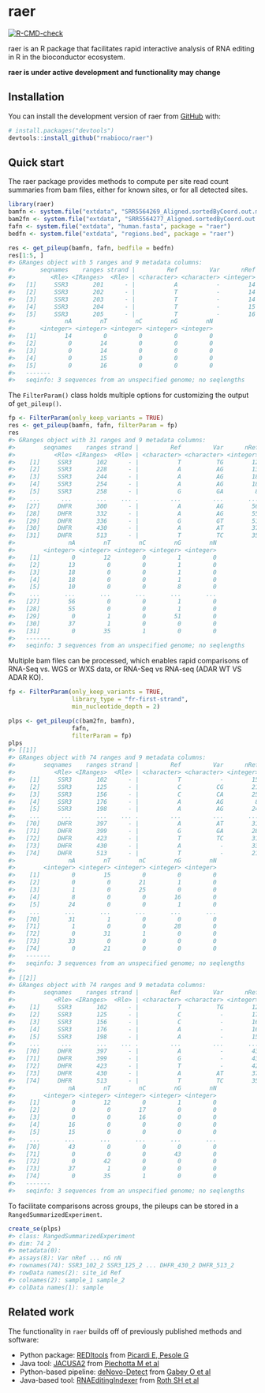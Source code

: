 
<!-- README.md is generated from README.Rmd. Please edit that file -->

# raer

<!-- badges: start -->

[![R-CMD-check](https://github.com/rnabioco/raer/actions/workflows/R-CMD-check.yaml/badge.svg)](https://github.com/rnabioco/raer/actions/workflows/R-CMD-check.yaml)
<!-- badges: end -->

raer is an R package that facilitates rapid interactive analysis of RNA
editing in R in the bioconductor ecosystem.

**raer is under active development and functionality may change**

## Installation

You can install the development version of raer from
[GitHub](https://github.com/) with:

``` r
# install.packages("devtools")
devtools::install_github("rnabioco/raer")
```

## Quick start

The raer package provides methods to compute per site read count
summaries from bam files, either for known sites, or for all detected
sites.

``` r
library(raer)
bamfn <- system.file("extdata", "SRR5564269_Aligned.sortedByCoord.out.md.bam", package = "raer")
bam2fn <- system.file("extdata", "SRR5564277_Aligned.sortedByCoord.out.md.bam", package = "raer")
fafn <- system.file("extdata", "human.fasta", package = "raer")
bedfn <- system.file("extdata", "regions.bed", package = "raer")

res <- get_pileup(bamfn, fafn, bedfile = bedfn)
res[1:5, ]
#> GRanges object with 5 ranges and 9 metadata columns:
#>       seqnames    ranges strand |         Ref         Var      nRef      nVar
#>          <Rle> <IRanges>  <Rle> | <character> <character> <integer> <integer>
#>   [1]     SSR3       201      - |           A           -        14         0
#>   [2]     SSR3       202      - |           T           -        14         0
#>   [3]     SSR3       203      - |           T           -        14         0
#>   [4]     SSR3       204      - |           T           -        15         0
#>   [5]     SSR3       205      - |           T           -        16         0
#>              nA        nT        nC        nG        nN
#>       <integer> <integer> <integer> <integer> <integer>
#>   [1]        14         0         0         0         0
#>   [2]         0        14         0         0         0
#>   [3]         0        14         0         0         0
#>   [4]         0        15         0         0         0
#>   [5]         0        16         0         0         0
#>   -------
#>   seqinfo: 3 sequences from an unspecified genome; no seqlengths
```

The `FilterParam()` class holds multiple options for customizing the
output of `get_pileup()`.

``` r
fp <- FilterParam(only_keep_variants = TRUE)
res <- get_pileup(bamfn, fafn, filterParam = fp)
res
#> GRanges object with 31 ranges and 9 metadata columns:
#>        seqnames    ranges strand |         Ref         Var      nRef      nVar
#>           <Rle> <IRanges>  <Rle> | <character> <character> <integer> <integer>
#>    [1]     SSR3       102      - |           T          TG        12         1
#>    [2]     SSR3       228      - |           A          AG        13         1
#>    [3]     SSR3       244      - |           A          AG        18         1
#>    [4]     SSR3       254      - |           A          AG        18         1
#>    [5]     SSR3       258      - |           G          GA         8        10
#>    ...      ...       ...    ... .         ...         ...       ...       ...
#>   [27]     DHFR       300      - |           A          AG        56         1
#>   [28]     DHFR       332      - |           A          AG        55         1
#>   [29]     DHFR       336      - |           G          GT        51         1
#>   [30]     DHFR       430      - |           A          AT        37         1
#>   [31]     DHFR       513      - |           T          TC        35         1
#>               nA        nT        nC        nG        nN
#>        <integer> <integer> <integer> <integer> <integer>
#>    [1]         0        12         0         1         0
#>    [2]        13         0         0         1         0
#>    [3]        18         0         0         1         0
#>    [4]        18         0         0         1         0
#>    [5]        10         0         0         8         0
#>    ...       ...       ...       ...       ...       ...
#>   [27]        56         0         0         1         0
#>   [28]        55         0         0         1         0
#>   [29]         0         1         0        51         0
#>   [30]        37         1         0         0         0
#>   [31]         0        35         1         0         0
#>   -------
#>   seqinfo: 3 sequences from an unspecified genome; no seqlengths
```

Multiple bam files can be processed, which enables rapid comparisons of
RNA-Seq vs. WGS or WXS data, or RNA-Seq vs RNA-seq (ADAR WT VS ADAR KO).

``` r
fp <- FilterParam(only_keep_variants = TRUE,
                  library_type = "fr-first-strand",
                  min_nucleotide_depth = 2)

plps <- get_pileup(c(bam2fn, bamfn), 
                  fafn, 
                  filterParam = fp)
plps
#> [[1]]
#> GRanges object with 74 ranges and 9 metadata columns:
#>        seqnames    ranges strand |         Ref         Var      nRef      nVar
#>           <Rle> <IRanges>  <Rle> | <character> <character> <integer> <integer>
#>    [1]     SSR3       102      - |           T           -        15         0
#>    [2]     SSR3       125      - |           C          CG        21         1
#>    [3]     SSR3       156      - |           C          CA        25         1
#>    [4]     SSR3       176      - |           A          AG         8        16
#>    [5]     SSR3       198      - |           A          AG        24         1
#>    ...      ...       ...    ... .         ...         ...       ...       ...
#>   [70]     DHFR       397      - |           A          AT        31         1
#>   [71]     DHFR       399      - |           G          GA        28         1
#>   [72]     DHFR       423      - |           T          TC        31         1
#>   [73]     DHFR       430      - |           A           -        33         0
#>   [74]     DHFR       513      - |           T           -        21         0
#>               nA        nT        nC        nG        nN
#>        <integer> <integer> <integer> <integer> <integer>
#>    [1]         0        15         0         0         0
#>    [2]         0         0        21         1         0
#>    [3]         1         0        25         0         0
#>    [4]         8         0         0        16         0
#>    [5]        24         0         0         1         0
#>    ...       ...       ...       ...       ...       ...
#>   [70]        31         1         0         0         0
#>   [71]         1         0         0        28         0
#>   [72]         0        31         1         0         0
#>   [73]        33         0         0         0         0
#>   [74]         0        21         0         0         0
#>   -------
#>   seqinfo: 3 sequences from an unspecified genome; no seqlengths
#> 
#> [[2]]
#> GRanges object with 74 ranges and 9 metadata columns:
#>        seqnames    ranges strand |         Ref         Var      nRef      nVar
#>           <Rle> <IRanges>  <Rle> | <character> <character> <integer> <integer>
#>    [1]     SSR3       102      - |           T          TG        12         1
#>    [2]     SSR3       125      - |           C           -        17         0
#>    [3]     SSR3       156      - |           C           -        16         0
#>    [4]     SSR3       176      - |           A           -        16         0
#>    [5]     SSR3       198      - |           A           -        15         0
#>    ...      ...       ...    ... .         ...         ...       ...       ...
#>   [70]     DHFR       397      - |           A           -        43         0
#>   [71]     DHFR       399      - |           G           -        43         0
#>   [72]     DHFR       423      - |           T           -        42         0
#>   [73]     DHFR       430      - |           A          AT        37         1
#>   [74]     DHFR       513      - |           T          TC        35         1
#>               nA        nT        nC        nG        nN
#>        <integer> <integer> <integer> <integer> <integer>
#>    [1]         0        12         0         1         0
#>    [2]         0         0        17         0         0
#>    [3]         0         0        16         0         0
#>    [4]        16         0         0         0         0
#>    [5]        15         0         0         0         0
#>    ...       ...       ...       ...       ...       ...
#>   [70]        43         0         0         0         0
#>   [71]         0         0         0        43         0
#>   [72]         0        42         0         0         0
#>   [73]        37         1         0         0         0
#>   [74]         0        35         1         0         0
#>   -------
#>   seqinfo: 3 sequences from an unspecified genome; no seqlengths
```

To facilitate comparisons across groups, the pileups can be stored in a
`RangedSummarizedExperiment`.

``` r
create_se(plps)
#> class: RangedSummarizedExperiment 
#> dim: 74 2 
#> metadata(0):
#> assays(8): Var nRef ... nG nN
#> rownames(74): SSR3_102_2 SSR3_125_2 ... DHFR_430_2 DHFR_513_2
#> rowData names(2): site_id Ref
#> colnames(2): sample_1 sample_2
#> colData names(1): sample
```

## Related work

The functionality in `raer` builds off of previously published methods
and software:

-   Python package:
    [REDItools](https://github.com/BioinfoUNIBA/REDItools) from [Picardi
    E, Pesole G](https://doi.org/10.1093/bioinformatics/btt287)  
-   Java tool: [JACUSA2](https://github.com/dieterich-lab/JACUSA2) from
    [Piechotta M et al](https://doi.org/10.1186/s12859-016-1432-8)  
-   Python-based pipeline:
    [deNovo-Detect](https://github.com/a2iEditing/deNovo-Detect) from
    [Gabey O et al](https://doi.org/10.1038/s41467-022-28841-4)  
-   Java-based tool:
    [RNAEditingIndexer](https://github.com/a2iEditing/RNAEditingIndexer)
    from [Roth SH et al](https://doi.org/10.1038/s41592-019-0610-9)
